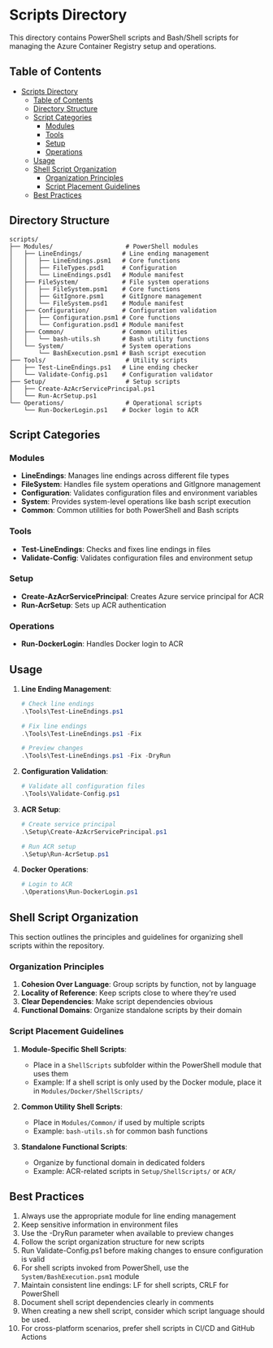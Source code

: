 # Scripts Directory

This directory contains PowerShell scripts and Bash/Shell scripts for managing the Azure Container Registry setup and operations.

## Table of Contents

- [Scripts Directory](#scripts-directory)
  - [Table of Contents](#table-of-contents)
  - [Directory Structure](#directory-structure)
  - [Script Categories](#script-categories)
    - [Modules](#modules)
    - [Tools](#tools)
    - [Setup](#setup)
    - [Operations](#operations)
  - [Usage](#usage)
  - [Shell Script Organization](#shell-script-organization)
    - [Organization Principles](#organization-principles)
    - [Script Placement Guidelines](#script-placement-guidelines)
  - [Best Practices](#best-practices)

## Directory Structure

```text
scripts/
├── Modules/                    # PowerShell modules
│   ├── LineEndings/           # Line ending management
│   │   ├── LineEndings.psm1   # Core functions
│   │   ├── FileTypes.psd1     # Configuration
│   │   └── LineEndings.psd1   # Module manifest
│   ├── FileSystem/            # File system operations
│   │   ├── FileSystem.psm1    # Core functions
│   │   ├── GitIgnore.psm1     # GitIgnore management
│   │   └── FileSystem.psd1    # Module manifest
│   ├── Configuration/         # Configuration validation
│   │   ├── Configuration.psm1 # Core functions
│   │   └── Configuration.psd1 # Module manifest
│   ├── Common/                # Common utilities
│   │   └── bash-utils.sh      # Bash utility functions
│   └── System/                # System operations
│       └── BashExecution.psm1 # Bash script execution
├── Tools/                      # Utility scripts
│   ├── Test-LineEndings.ps1   # Line ending checker
│   └── Validate-Config.ps1    # Configuration validator
├── Setup/                      # Setup scripts
│   ├── Create-AzAcrServicePrincipal.ps1
│   └── Run-AcrSetup.ps1
└── Operations/                 # Operational scripts
    └── Run-DockerLogin.ps1    # Docker login to ACR
```

## Script Categories

### Modules

- **LineEndings**: Manages line endings across different file types
- **FileSystem**: Handles file system operations and GitIgnore management
- **Configuration**: Validates configuration files and environment variables
- **System**: Provides system-level operations like bash script execution
- **Common**: Common utilities for both PowerShell and Bash scripts

### Tools

- **Test-LineEndings**: Checks and fixes line endings in files
- **Validate-Config**: Validates configuration files and environment setup

### Setup

- **Create-AzAcrServicePrincipal**: Creates Azure service principal for ACR
- **Run-AcrSetup**: Sets up ACR authentication

### Operations

- **Run-DockerLogin**: Handles Docker login to ACR

## Usage

1. **Line Ending Management**:

   ```powershell
   # Check line endings
   .\Tools\Test-LineEndings.ps1
   
   # Fix line endings
   .\Tools\Test-LineEndings.ps1 -Fix
   
   # Preview changes
   .\Tools\Test-LineEndings.ps1 -Fix -DryRun
   ```

2. **Configuration Validation**:

   ```powershell
   # Validate all configuration files
   .\Tools\Validate-Config.ps1
   ```

3. **ACR Setup**:

   ```powershell
   # Create service principal
   .\Setup\Create-AzAcrServicePrincipal.ps1
   
   # Run ACR setup
   .\Setup\Run-AcrSetup.ps1
   ```

4. **Docker Operations**:

   ```powershell
   # Login to ACR
   .\Operations\Run-DockerLogin.ps1
   ```

## Shell Script Organization

This section outlines the principles and guidelines for organizing shell scripts within the repository.

### Organization Principles

1. **Cohesion Over Language**: Group scripts by function, not by language
2. **Locality of Reference**: Keep scripts close to where they're used
3. **Clear Dependencies**: Make script dependencies obvious
4. **Functional Domains**: Organize standalone scripts by their domain

### Script Placement Guidelines

1. **Module-Specific Shell Scripts**:
   - Place in a `ShellScripts` subfolder within the PowerShell module that uses them
   - Example: If a shell script is only used by the Docker module, place it in `Modules/Docker/ShellScripts/`

2. **Common Utility Shell Scripts**:
   - Place in `Modules/Common/` if used by multiple scripts
   - Example: `bash-utils.sh` for common bash functions

3. **Standalone Functional Scripts**:
   - Organize by functional domain in dedicated folders
   - Example: ACR-related scripts in `Setup/ShellScripts/` or `ACR/`

## Best Practices

1. Always use the appropriate module for line ending management
2. Keep sensitive information in environment files
3. Use the -DryRun parameter when available to preview changes
4. Follow the script organization structure for new scripts
5. Run Validate-Config.ps1 before making changes to ensure configuration is valid
6. For shell scripts invoked from PowerShell, use the `System/BashExecution.psm1` module
7. Maintain consistent line endings: LF for shell scripts, CRLF for PowerShell
8. Document shell script dependencies clearly in comments
9. When creating a new shell script, consider which script language should be used.
10. For cross-platform scenarios, prefer shell scripts in CI/CD and GitHub Actions

